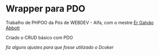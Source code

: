 # Wrapper para PDO
Trabalho de PHPOO da Pós de WEBDEV - Alfa, com o mestre [Er Galvão Abbott](https://github.com/galvao/)

Criado o CRUD básico com PDO

*fiz alguns ajustes para que fosse utilizado o Dcoker*
